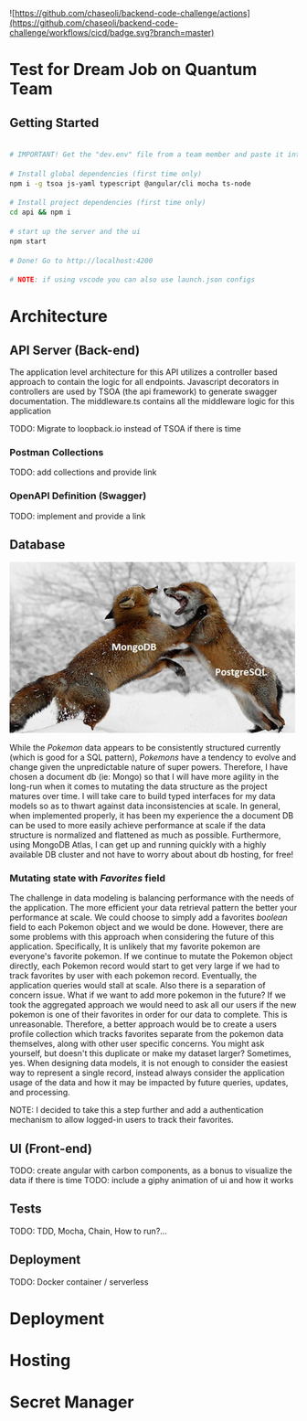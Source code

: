 ![https://github.com/chaseoli/backend-code-challenge/actions](https://github.com/chaseoli/backend-code-challenge/workflows/cicd/badge.svg?branch=master)

# Test for Dream Job on Quantum Team

## Getting Started

```bash

# IMPORTANT! Get the "dev.env" file from a team member and paste it into the ./api directory. This file contains development secrets to run the application locally.

# Install global dependencies (first time only)
npm i -g tsoa js-yaml typescript @angular/cli mocha ts-node

# Install project dependencies (first time only)
cd api && npm i

# start up the server and the ui
npm start

# Done! Go to http://localhost:4200

# NOTE: if using vscode you can also use launch.json configs
```

# Architecture

## API Server (Back-end)

The application level architecture for this API utilizes a controller based approach to contain the logic for all endpoints. Javascript decorators in controllers are used by TSOA (the api framework) to generate swagger documentation. The middleware.ts contains all the middleware logic for this application

TODO: Migrate to loopback.io instead of TSOA if there is time

### Postman Collections

TODO: add collections and provide link

### OpenAPI Definition (Swagger)

TODO: implement and provide a link

## Database

<img src="screenshots/dbBattle.jpg" width="500" />

While the _Pokemon_ data appears to be consistently structured currently (which is good for a SQL pattern), _Pokemons_ have a tendency to evolve and change given the unpredictable nature of super powers. Therefore, I have chosen a document db (ie: Mongo) so that I will have more agility in the long-run when it comes to mutating the data structure as the project matures over time. I will take care to build typed interfaces for my data models so as to thwart against data inconsistencies at scale. In general, when implemented properly, it has been my experience the a document DB can be used to more easily achieve performance at scale if the data structure is normalized and flattened as much as possible. Furthermore, using MongoDB Atlas, I can get up and running quickly with a highly available DB cluster and not have to worry about about db hosting, for free!

### Mutating state with ***Favorites*** field
The challenge in data modeling is balancing performance with the needs of the application. The more efficient your data retrieval pattern the better your performance at scale. We could choose to simply add a favorites *boolean* field to each Pokemon object and we would be done. However, there are some problems with this approach when considering the future of this application. Specifically, It is unlikely that my favorite pokemon are everyone's favorite pokemon. If we continue to mutate the Pokemon object directly, each Pokemon record would start to get very large if we had to track favorites by user with each pokemon record. Eventually, the application queries would stall at scale. Also there is a separation of concern issue. What if we want to add more pokemon in the future? If we took the aggregated approach we would need to ask all our users if the new pokemon is one of their favorites in order for our data to complete. This is unreasonable. Therefore, a better approach would be to create a users profile collection which tracks favorites separate from the pokemon data themselves, along with other user specific concerns. You might ask yourself, but doesn't this duplicate or make my dataset larger? Sometimes, yes. When designing data models, it is not enough to consider the easiest way to represent a single record, instead always consider the application usage of the data and how it may be impacted by future queries, updates, and processing. 

NOTE: I decided to take this a step further and add a authentication mechanism to allow logged-in users to track their favorites.

## UI (Front-end)

TODO: create angular with carbon components, as a bonus to visualize the data if there is time
TODO: include a giphy animation of ui and how it works

## Tests

TODO: TDD, Mocha, Chain, How to run?...

## Deployment

TODO: Docker container / serverless

# Deployment

# Hosting


# Secret Manager

